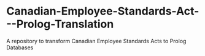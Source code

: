 # Canadian-Employee-Standards-Act---Prolog-Translation
A repository to transform Canadian Employee Standards Acts to Prolog Databases

